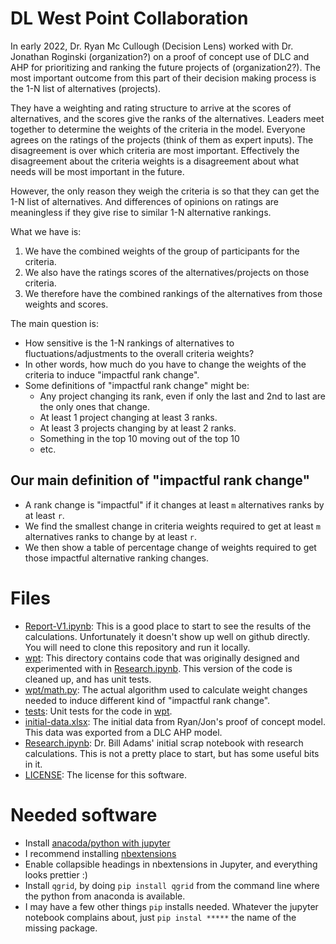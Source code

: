 # DL West Point Collaboration
In early 2022, Dr. Ryan Mc Cullough (Decision Lens) worked with Dr. Jonathan Roginski (organization?) on a proof of
concept use of DLC and AHP for prioritizing and ranking the future
projects of (organization2?).
The most important outcome from this part of their decision making
process is the 1-N list of alternatives (projects).

They have a weighting and rating structure to arrive at the scores of alternatives, and the scores give the ranks of the alternatives.  Leaders meet together to determine
the weights of the criteria in the model.  Everyone agrees on the ratings
of the projects (think of them as expert inputs).  The disagreement is
over which criteria are most important.  Effectively the disagreement about
the criteria weights is a disagreement about what needs will be most important
in the future.

However, the only reason they weigh the criteria is so that they can
get the 1-N list of alternatives.  And differences of opinions on ratings
are meaningless if they give rise to similar 1-N alternative rankings.

What we have is:

1. We have the combined weights of the group of participants for the criteria.
2. We also have the ratings scores of the alternatives/projects on those criteria.
3. We therefore have the combined rankings of the alternatives from those weights and scores.

The main question is:

* How sensitive is the 1-N rankings of alternatives to fluctuations/adjustments to the overall criteria weights?
* In other words, how much do you have to change the weights of the criteria to induce "impactful rank change".
* Some definitions of "impactful rank change" might be:
  * Any project changing its rank, even if only the last and 2nd to last are the only ones that change.
  * At least 1 project changing at least 3 ranks.
  * At least 3 projects changing by at least 2 ranks.
  * Something in the top 10 moving out of the top 10
  * etc.

## Our main definition of "impactful rank change"

* A rank change is "impactful" if it changes at least `m` alternatives ranks
by at least `r`.
* We find the smallest change in criteria weights required to get at least
`m` alternatives ranks to change by at least `r`.
* We then show a table of percentage change of weights required to get those
impactful alternative ranking changes.

# Files
* [Report-V1.ipynb](Report-V1.ipynb): This is a good place to start to see the results of the calculations.  Unfortunately it doesn't show up well on github directly.  You will need to clone this repository and run it locally.
* [wpt](wpt): This directory contains code that was originally designed and experimented with in [Research.ipynb](Research.ipynb).  This version of the code is cleaned up, and has unit tests.
* [wpt/math.py](wpt/math.py): The actual algorithm used to calculate weight changes needed to induce different kind of "impactful rank change".
* [tests](test): Unit tests for the code in [wpt](wpt).
* [initial-data.xlsx](initial-data.xlsx): The initial data from Ryan/Jon's proof of concept model.  This data was exported from a DLC AHP model.
* [Research.ipynb](Research.ipynb): Dr. Bill Adams' initial scrap notebook with research calculations.  This is not a pretty place to start, but has some useful bits in it.
* [LICENSE](LICENSE): The license for this software.

# Needed software
* Install [anacoda/python with jupyter](https://www.anaconda.com/products/distribution)
* I recommend installing [nbextensions](https://jupyter-contrib-nbextensions.readthedocs.io/en/latest/install.html)
* Enable collapsible headings in nbextensions in Jupyter, and everything looks prettier :)
* Install `qgrid`, by doing `pip install qgrid` from the command line where the python from anaconda is available.
* I may have a few other things `pip` installs needed.  Whatever the jupyter notebook complains about, just `pip instal *****` the name of the missing package.
